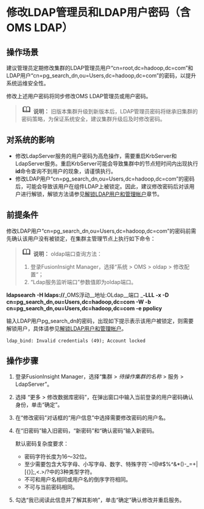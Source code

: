 # 修改LDAP管理员和LDAP用户密码（含OMS LDAP）<a name="admin_guide_000255"></a>

## 操作场景<a name="section32983569"></a>

建议管理员定期修改集群的LDAP管理员用户“cn=root,dc=hadoop,dc=com”和LDAP用户“cn=pg\_search\_dn,ou=Users,dc=hadoop,dc=com”的密码，以提升系统运维安全性。

修改上述用户密码将同步修改OMS LDAP管理员或用户密码。

>![](public_sys-resources/icon-note.gif) **说明：** 
>旧版本集群升级到新版本后，LDAP管理员密码将继承旧集群的密码策略，为保证系统安全，建议集群升级后及时修改密码。

## 对系统的影响<a name="section28416672"></a>

-   修改LdapServer服务的用户密码为高危操作，需要重启KrbServer和LdapServer服务。重启KrbServer可能会导致集群中的节点短时间内出现执行**id**命令查询不到用户的现象，请谨慎执行。
-   修改LDAP用户“cn=pg\_search\_dn,ou=Users,dc=hadoop,dc=com”的密码后，可能会导致该用户在组件LDAP上被锁定。因此，建议修改密码后对该用户进行解锁，解锁方法请参见[解锁LDAP用户和管理帐户](解锁LDAP用户和管理帐户.md)章节。

## 前提条件<a name="section54423456"></a>

修改LDAP用户“cn=pg\_search\_dn,ou=Users,dc=hadoop,dc=com”的密码前需先确认该用户没有被锁定，在集群主管理节点上执行如下命令：

>![](public_sys-resources/icon-note.gif) **说明：** 
>oldap端口查询方法：
>1.  登录FusionInsight Manager，选择“系统  \>  OMS  \>  oldap  \>  修改配置“；
>2.  “Ldap服务监听端口”参数值即为oldap端口。

**ldapsearch -H ldaps://**_OMS浮动__地址:OLdap__端口 _**-LLL -x -D cn=pg\_search\_dn,ou=Users,dc=hadoop,dc=com -W -b cn=pg\_search\_dn,ou=Users,dc=hadoop,dc=com -e ppolicy**

输入LDAP用户pg\_search\_dn的密码，出现如下提示表示该用户被锁定，则需要解锁用户，具体请参见[解锁LDAP用户和管理帐户](解锁LDAP用户和管理帐户.md)。

```
ldap_bind: Invalid credentials (49); Account locked
```

## 操作步骤<a name="section36081314113519"></a>

1.  登录FusionInsight Manager，选择“集群 \>  _待操作集群的名称_  \> 服务 \> LdapServer”。
2.  选择 “更多 \> 修改数据库密码”，在弹出窗口中输入当前登录的用户密码确认身份，单击“确定”。
3.  在“修改密码”对话框的“用户信息”中选择需要修改密码的用户名。
4.  在“旧密码”输入旧密码，“新密码”和“确认密码”输入新密码。

    默认密码复杂度要求：

    -   密码字符长度为16～32位。
    -   至少需要包含大写字母、小写字母、数字、特殊字符\`\~!@\#$%^&\*\(\)-\_=+|\[\{\}\];,<.\>/?中的3种类型字符。
    -   不可和用户名相同或用户名的倒序字符相同。
    -   不可与当前密码相同。

5.  勾选“我已阅读此信息并了解其影响”，单击“确定”确认修改并重启服务。

